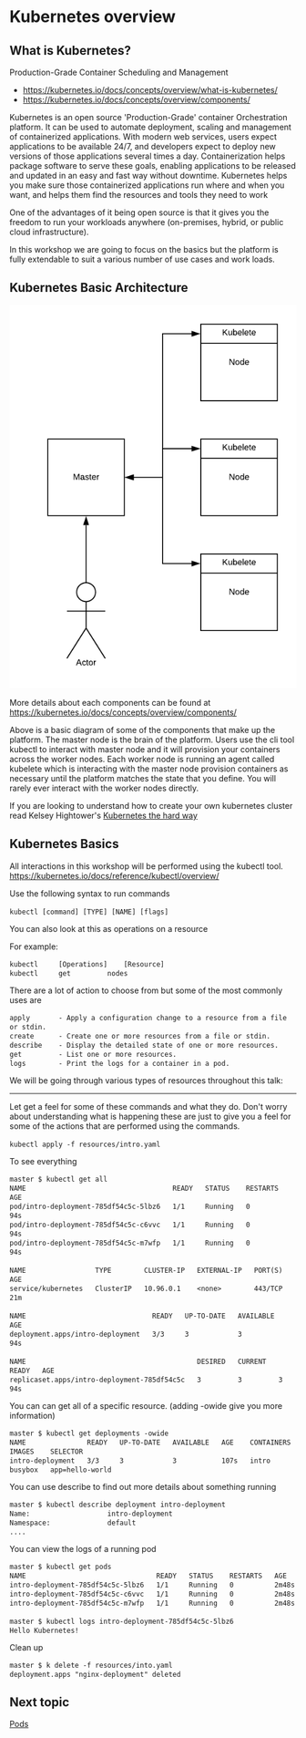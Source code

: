 # Kubernetes overview

## What is Kubernetes?
Production-Grade Container Scheduling and Management
 - https://kubernetes.io/docs/concepts/overview/what-is-kubernetes/
 - https://kubernetes.io/docs/concepts/overview/components/
 
 Kubernetes is an open source 'Production-Grade' container Orchestration platform. It can be used to automate
 deployment, scaling and management of containerized applications. With modern web services, users expect
 applications to be available 24/7, and developers expect to deploy new versions of those applications
 several times a day. Containerization helps package software to serve these goals, enabling
 applications to be released and updated in an easy and fast way without downtime.
 Kubernetes helps you make sure those containerized applications run where and when
 you want, and helps them find the resources and tools they need to work
 
 One of the advantages of it being open source is that it gives you the freedom to run your workloads anywhere
 (on-premises, hybrid, or public cloud infrastructure).
 
 In this workshop we are going to focus on the basics but the platform is fully extendable to suit a various number
 of use cases and work loads.

## Kubernetes Basic Architecture
![Kubernetes Architecture Diagram](images/kube-arch.png?raw=true "Kubernetes Basic Architecture ")

More details about each components can be found at https://kubernetes.io/docs/concepts/overview/components/

Above is a basic diagram of some of the components that make up the platform. The master node is the brain of
the platform. Users use the cli tool kubectl to interact with master node and it will provision your containers across
the worker nodes. Each worker node is running an agent called kubelete which is interacting with the master node
provision containers as necessary until the platform matches the state that you define. You will rarely ever
interact with the worker nodes directly.

If you are looking to understand how to create your own kubernetes cluster read
Kelsey Hightower's [Kubernetes the hard way](https://github.com/kelseyhightower/kubernetes-the-hard-way)

## Kubernetes Basics

All interactions in this workshop will be performed using the kubectl tool. 
https://kubernetes.io/docs/reference/kubectl/overview/

Use the following syntax to run commands

`kubectl [command] [TYPE] [NAME] [flags]`

You can also look at this as operations on a resource


For example:

```
kubectl     [Operations]    [Resource]
kubectl     get         nodes
```

There are a lot of action to choose from but some of the most commonly uses are 

```
apply       - Apply a configuration change to a resource from a file or stdin.
create      - Create one or more resources from a file or stdin.
describe    - Display the detailed state of one or more resources.
get         - List one or more resources.
logs        - Print the logs for a container in a pod.
```


We will be going through various types of resources throughout this talk:

----
Let get a feel for some of these commands and what they do. Don't worry about understanding what is happening
these are just to give you a feel for some of the actions that are performed using the commands.

`kubectl apply -f resources/intro.yaml`

To see everything 
```shell
master $ kubectl get all
NAME                                    READY   STATUS    RESTARTS   AGE
pod/intro-deployment-785df54c5c-5lbz6   1/1     Running   0          94s
pod/intro-deployment-785df54c5c-c6vvc   1/1     Running   0          94s
pod/intro-deployment-785df54c5c-m7wfp   1/1     Running   0          94s

NAME                 TYPE        CLUSTER-IP   EXTERNAL-IP   PORT(S)   AGE
service/kubernetes   ClusterIP   10.96.0.1    <none>        443/TCP   21m

NAME                               READY   UP-TO-DATE   AVAILABLE   AGE
deployment.apps/intro-deployment   3/3     3            3           94s

NAME                                          DESIRED   CURRENT   READY   AGE
replicaset.apps/intro-deployment-785df54c5c   3         3         3       94s
```

You can can get all of a specific resource. (adding -owide give you more information)
```
master $ kubectl get deployments -owide
NAME               READY   UP-TO-DATE   AVAILABLE   AGE    CONTAINERS   IMAGES    SELECTOR
intro-deployment   3/3     3            3           107s   intro        busybox   app=hello-world
```

You can use describe to find out more details about something running
```
master $ kubectl describe deployment intro-deployment
Name:                   intro-deployment
Namespace:              default
....
```

You can view the logs of a running pod
```
master $ kubectl get pods
NAME                                READY   STATUS    RESTARTS   AGE
intro-deployment-785df54c5c-5lbz6   1/1     Running   0          2m48s
intro-deployment-785df54c5c-c6vvc   1/1     Running   0          2m48s
intro-deployment-785df54c5c-m7wfp   1/1     Running   0          2m48s

master $ kubectl logs intro-deployment-785df54c5c-5lbz6
Hello Kubernetes!
```


Clean up 
```
master $ k delete -f resources/into.yaml
deployment.apps "nginx-deployment" deleted
```

## Next topic 
[Pods](2_pods.md)